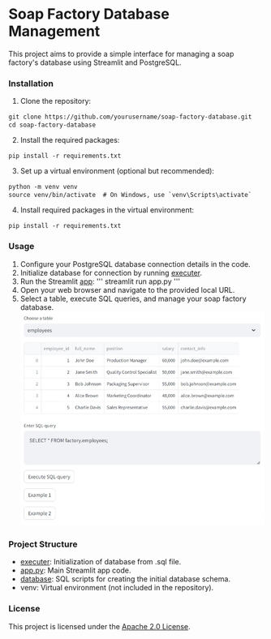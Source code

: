 # Soap Factory Database Management
This project aims to provide a simple interface for managing a soap factory's database using Streamlit and PostgreSQL.

### Installation
1. Clone the repository:
```
git clone https://github.com/yourusername/soap-factory-database.git
cd soap-factory-database
```
2. Install the required packages:
```
pip install -r requirements.txt
```
3. Set up a virtual environment (optional but recommended):
```
python -m venv venv
source venv/bin/activate  # On Windows, use `venv\Scripts\activate`
```
4. Install required packages in the virtual environment:
```
pip install -r requirements.txt
```

### Usage
1. Configure your PostgreSQL database connection details in the code.
2. Initialize database for connection by running [executer](executer.py).
3. Run the Streamlit [app](app.py):
'''
streamlit run app.py
'''
3. Open your web browser and navigate to the provided local URL.
4. Select a table, execute SQL queries, and manage your soap factory database.
![Interface](assets/interface.jpg)

### Project Structure
- [executer](executer.py): Initialization of database from .sql file.
- [app.py](app.py): Main Streamlit app code.
- [database](database/): SQL scripts for creating the initial database schema.
- venv: Virtual environment (not included in the repository).

### License
This project is licensed under the [Apache 2.0 License](LICENSE).

